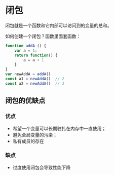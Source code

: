 # 闭包

闭包就是一个函数和它内部可以访问到的变量的总和。

如何创建一个闭包？函数里面套函数：

```js
function addA () {
	var a = 1;
	return function() {
		a = a + 1
	}
}
var newAddA = addA()
const a1 = newAddA()  // 2
const a2 = newAddA()  // 3
```

## 闭包的优缺点

### 优点

- 希望一个变量可以长期驻扎在内存中一直使用；
- 避免全局变量的污染；
- 私有成员的存在

### 缺点

- 过度使用闭包会导致性能下降